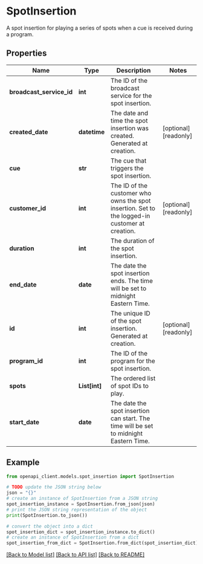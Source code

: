 # SpotInsertion

A spot insertion for playing a series of spots when a cue is received during a program.

## Properties

Name | Type | Description | Notes
------------ | ------------- | ------------- | -------------
**broadcast_service_id** | **int** | The ID of the broadcast service for the spot insertion. | 
**created_date** | **datetime** | The date and time the spot insertion was created. Generated at creation. | [optional] [readonly] 
**cue** | **str** | The cue that triggers the spot insertion. | 
**customer_id** | **int** | The ID of the customer who owns the spot insertion. Set to the logged-in customer at creation. | [optional] [readonly] 
**duration** | **int** | The duration of the spot insertion. | 
**end_date** | **date** | The date the spot insertion ends. The time will be set to midnight Eastern Time. | 
**id** | **int** | The unique ID of the spot insertion. Generated at creation. | [optional] [readonly] 
**program_id** | **int** | The ID of the program for the spot insertion. | 
**spots** | **List[int]** | The ordered list of spot IDs to play. | 
**start_date** | **date** | The date the spot insertion can start. The time will be set to midnight Eastern Time. | 

## Example

```python
from openapi_client.models.spot_insertion import SpotInsertion

# TODO update the JSON string below
json = "{}"
# create an instance of SpotInsertion from a JSON string
spot_insertion_instance = SpotInsertion.from_json(json)
# print the JSON string representation of the object
print(SpotInsertion.to_json())

# convert the object into a dict
spot_insertion_dict = spot_insertion_instance.to_dict()
# create an instance of SpotInsertion from a dict
spot_insertion_from_dict = SpotInsertion.from_dict(spot_insertion_dict)
```
[[Back to Model list]](../README.md#documentation-for-models) [[Back to API list]](../README.md#documentation-for-api-endpoints) [[Back to README]](../README.md)



